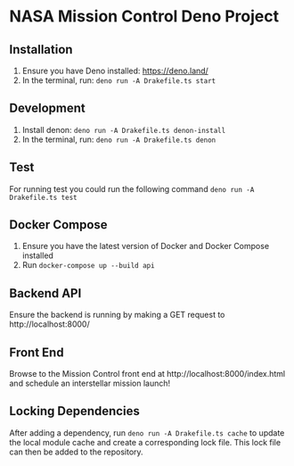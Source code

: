 # NASA Mission Control Deno Project

## Installation

1. Ensure you have Deno installed: https://deno.land/
2. In the terminal, run: `deno run -A Drakefile.ts start`

## Development

1. Install denon: `deno run -A Drakefile.ts denon-install`
2. In the terminal, run: `deno run -A Drakefile.ts denon`

## Test

For running test you could run the following command `deno run -A Drakefile.ts test`

## Docker Compose

1. Ensure you have the latest version of Docker and Docker Compose installed
1. Run `docker-compose up --build api`

## Backend API

Ensure the backend is running by making a GET request to http://localhost:8000/

## Front End

Browse to the Mission Control front end at http://localhost:8000/index.html and schedule an interstellar mission launch!

## Locking Dependencies

After adding a dependency, run `deno run -A Drakefile.ts cache` to update the local module cache and create a corresponding lock file. This lock file can then be added to the repository.

